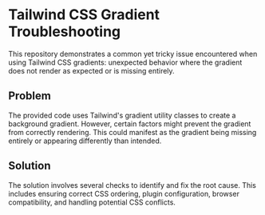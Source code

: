 # Tailwind CSS Gradient Troubleshooting

This repository demonstrates a common yet tricky issue encountered when using Tailwind CSS gradients: unexpected behavior where the gradient does not render as expected or is missing entirely.

## Problem

The provided code uses Tailwind's gradient utility classes to create a background gradient.  However, certain factors might prevent the gradient from correctly rendering. This could manifest as the gradient being missing entirely or appearing differently than intended.

## Solution

The solution involves several checks to identify and fix the root cause.  This includes ensuring correct CSS ordering, plugin configuration, browser compatibility, and handling potential CSS conflicts.